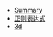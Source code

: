 - [Summary](/RegularExpression/summary)
- [正则表达式](/RegularExpression/正则表达式)
- [3d](/RegularExpression/3d)

